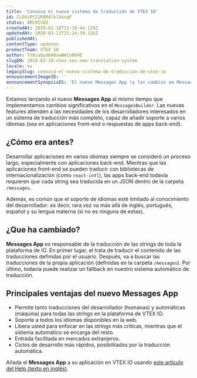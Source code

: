 ```yaml
---
title: 'Conozca el nuevo sistema de traducción de VTEX IO'
id: CLDXiPt21R0R4lklbksqF
status: ARCHIVED
createdAt: 2019-02-18T21:18:44.129Z
updatedAt: 2020-03-13T21:24:39.126Z
publishedAt: 
contentType: updates
productTeam: VTEX IO
author: TnXcuQydAAOuwWACo864E
slugEN: 2019-02-18-vtex-ios-new-translation-system
locale: es
legacySlug: conozca-el-nuevo-sistema-de-traduccion-de-vtex-io
announcementImageID: ''
announcementSynopsisES: 'El nuevo Messages App (y los cambios en MessagesBuilder) facilitan y amplían la traducción de apps front y back-end.'
---
```


Estamos lanzando el nuevo __Messages App__ al mismo tiempo que implementamos cambios significativos en el `MessagesBuilder`. Las nuevas features atienden a las necesidades de los desarrolladores interesados en un sistema de traducción más completo, capaz de añadir soporte a varios idiomas (sea en aplicaciones front-end o respuestas de apps back-end).


## ¿Cómo era antes?
Desarrollar aplicaciones en varios idiomas siempre se consideró un proceso largo, especialmente con aplicaciones back-end. Mientras que las aplicaciones front-end se pueden traducir con bibliotecas de internacionalización (como `react-intl`), las apps back-end todavía requieren que cada string sea traducida en un JSON dentro de la carpeta `/messages`.

Además, es común que el soporte de idiomas esté limitado al conocimiento del desarrollador: es decir, rara vez va más allá de inglés, portugués, español y su lengua materna (si no es ninguna de estas).


## ¿Que ha cambiado?
__Messages App__ es responsable de la traducción de las strings de toda la plataforma de IO. En primer lugar, el trata de traducir el contenido de las traducciones definidas por el usuario. Después, va a buscar las traducciones de la propia aplicación (definidas en la carpeta `/messages`). Por último, todavía puede realizar un fallback en nuestro sistema automático de traducción.


## Principales ventajas del nuevo Messages App
- Permite tanto traducciones del desarrollador (humanas) y automáticas (máquina) para todas las strings en la plataforma de VTEX IO.
- Soporte a todos los idiomas disponibles en la web.
- Libera usted para enfocar en las strings más críticas, mientras que el sistema automático se encarga del resto.
- Entrada facilitada en mercados extranjeros.
- Ciclos de desarrollo más rápidos, posibilitados por la traducción automática.

Añada el __Messages App__ a su aplicación en VTEX IO usando [este artículo del Help (texto en inglés)](/en/tutorial/how-to-use-messages-on-your-io-apps).
